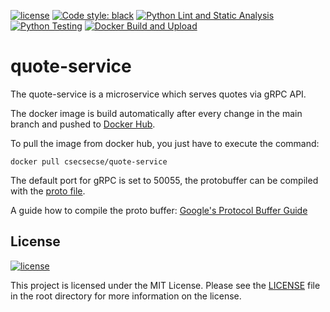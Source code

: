 [![license](https://img.shields.io/badge/license-MIT-green.svg)](https://github.com/steinkohl/quote-service/blob/main/LICENSE)
[![Code style: black](https://img.shields.io/badge/code%20style-black-000000.svg)](https://github.com/psf/black)
[![Python Lint and Static Analysis](https://github.com/steinkohl/quote-service/actions/workflows/lint.yaml/badge.svg)](https://github.com/steinkohl/quote-service/actions/workflows/lint.yaml)
[![Python Testing](https://github.com/steinkohl/quote-service/actions/workflows/testing.yaml/badge.svg)](https://github.com/steinkohl/quote-service/actions/workflows/testing.yaml)
[![Docker Build and Upload](https://github.com/steinkohl/quote-service/actions/workflows/dockerhub.yml/badge.svg)](https://github.com/steinkohl/quote-service/actions/workflows/dockerhub.yml)


# quote-service

The quote-service is a microservice which serves quotes via gRPC API.

The docker image is build automatically after every change in the main branch and pushed to [Docker Hub](https://hub.docker.com/r/csecsecse/quote-service).

To pull the image from docker hub, you just have to execute the command:

``
docker pull csecsecse/quote-service
``

The default port for gRPC is set to 50055, the protobuffer can be compiled with the [proto file](./proto/quote.proto).

A guide how to compile the proto buffer: [Google's Protocol Buffer Guide](https://developers.google.com/protocol-buffers/docs/overview)



## License
[![license](https://img.shields.io/badge/license-MIT-green.svg)](https://github.com/steinkohl/quote-service/blob/main/LICENSE)

This project is licensed under the MIT License. Please see the <a href="./LICENSE">LICENSE</a> file in the root directory for more information on the license.
